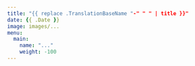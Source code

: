 ```yaml
---
title: "{{ replace .TranslationBaseName "-" " " | title }}"
date: {{ .Date }}
image: images/...
menu:
  main:
    name: "..."
    weight: -100
---
```

